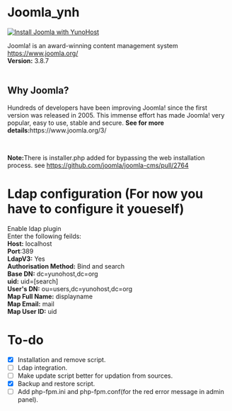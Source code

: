 # Joomla_ynh
[![Install Joomla with YunoHost](https://install-app.yunohost.org/install-with-yunohost.png)](https://install-app.yunohost.org/?app=joomla)

Joomla! is an award-winning content management system https://www.joomla.org/ <br> <strong>Version:</strong> 3.8.7 <br><br>

<h2>Why Joomla?</h2>
<p>Hundreds of developers have been improving Joomla! since the first version was released in 2005. This immense effort has made Joomla! very popular, easy to use, stable and secure. <strong>See for more details:</strong>https://www.joomla.org/3/</p><br>

<b>Note:</b>There is installer.php added for bypassing the web installation process. see https://github.com/joomla/joomla-cms/pull/2764

# Ldap configuration (For now you have to configure it youeself)
Enable ldap plugin<br>
Enter the following feilds:<br>
**Host:** localhost<br>
**Port**:389<br>
**LdapV3:** Yes<br>
**Authorisation Method:** Bind and search<br>
**Base DN:** dc=yunohost,dc=org<br>
**uid:** uid=[search]<br>
**User's DN:** ou=users,dc=yunohost,dc=org<br>
**Map Full Name:** displayname<br>
**Map Email:** mail<br>
**Map User ID:** uid<br>

# To-do
- [X] Installation and remove script.
- [ ] Ldap integration.
- [ ] Make update script better for updation from sources.
- [X] Backup and restore script.
- [ ] Add php-fpm.ini and php-fpm.conf(for the red error message in admin panel).
